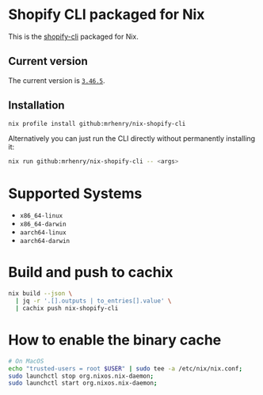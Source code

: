 # Shopify CLI packaged for Nix

This is the [shopify-cli](https://github.com/Shopify/cli) packaged for Nix.

## Current version

The current version is [`3.46.5`](https://github.com/Shopify/cli/releases/tag/3.46.5).

## Installation

```sh
nix profile install github:mrhenry/nix-shopify-cli
```

Alternatively you can just run the CLI directly without permanently installing it:

```sh
nix run github:mrhenry/nix-shopify-cli -- <args>
```

# Supported Systems

- `x86_64-linux`
- `x86_64-darwin`
- `aarch64-linux`
- `aarch64-darwin`

# Build and push to cachix

```sh
nix build --json \
  | jq -r '.[].outputs | to_entries[].value' \
  | cachix push nix-shopify-cli
```

# How to enable the binary cache

```sh
# On MacOS
echo "trusted-users = root $USER" | sudo tee -a /etc/nix/nix.conf;
sudo launchctl stop org.nixos.nix-daemon;
sudo launchctl start org.nixos.nix-daemon;
```
